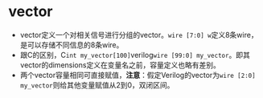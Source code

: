 # vector

- vector定义一个对相关信号进行分组的vector。`wire [7:0] w`定义8条wire，是可以存储不同信息的8条wire。
- 跟C的区别，C`int my_vector[100]`verilog`wire [99:0] my_vector`。即其vector的dimensions定义在变量名之前，容量定义也略有差别。
- 两个vector容量相同可直接赋值，**注意**：假定Verilog的vector为`wire [2:0] my_vector`则给其他变量赋值从2到0，双闭区间。

